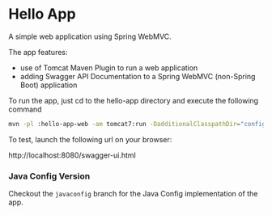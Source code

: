 # Hello App
A simple web application using Spring WebMVC.

The app features:
* use of Tomcat Maven Plugin to run a web application
* adding Swagger API Documentation to a Spring WebMVC (non-Spring Boot) application

To run the app, just cd to the hello-app directory and execute the following command
```bash
mvn -pl :hello-app-web -am tomcat7:run -DadditionalClasspathDir="config/dev"
```

To test, launch the following url on your browser: 

http://localhost:8080/swagger-ui.html

### Java Config Version
Checkout the `javaconfig` branch for the Java Config implementation of the app.
